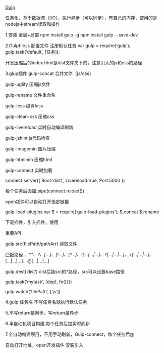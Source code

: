 [Gulp](https://www.gulpjs.com.cn/)

任务化，基于数据流（I/O），执行异步（可以同步），有自己的内存，使用的是nodejs中stream读取和操作

1.安装	全局+局部	npm install gulp -g		npm install gulp --save-dev

2.Gulpfile.js	配置文件	注册默认任务
var gulp = require(‘gulp’);
gulp.task(‘default’, [任务]);


开发压缩后的index.html是dist文件夹下的，注意引入的js和css的路径

3.glup插件		gulp-concat	合并文件（js/css）

gulp-uglify		压缩js文件

gulp-rename		文件重命名

gulp-less			编译less

gulp-clean-css		压缩css

gulp-livereload	实时自动编译刷新

gulp-jshint		js代码检查

gulp-imagemin	图片压缩

gulp-htmlmin		压缩html

gulp-connect		实时加载

connect.server({
Root:’dist/’,
Livereload:true,
Port:5000
})

每个任务后面加.pipe(connect.reload())

open插件可以自动打开指定链接

gulp-load-plugins
var $ = require(‘gulp-load-plugins’);
$.concat	$.rename

下载插件，引入插件，使用

重要API

gulp.src(fliePath/pathArr)	读取文件

匹配路径		*、**、?、[...]、[!...]、[^...]、![...|...|...]、?[...|...|...]、+[...|...|...]、*[...|...|...]、@[...|...|...]

gulp.dest(‘dist’)	dist后接src的*路径，src可以设置base路径

gulp.task(‘mytask’, [dep], fn(){})

gulp.watch(‘filePath’, [‘js’])

4.gulp 任务名		不写任务名就执行默认任务

5.不写return是同步，写return是异步

6.半自动化项目构建,每个任务后加实时刷新


7.全自动构建项目，不用手动刷新，Gulp-connect，每个任务后加

自动打开地址，open开发插件
安装引入
